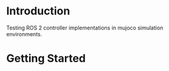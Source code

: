 # Introduction

Testing ROS 2 controller implementations in mujoco simulation environments. 

# Getting Started
